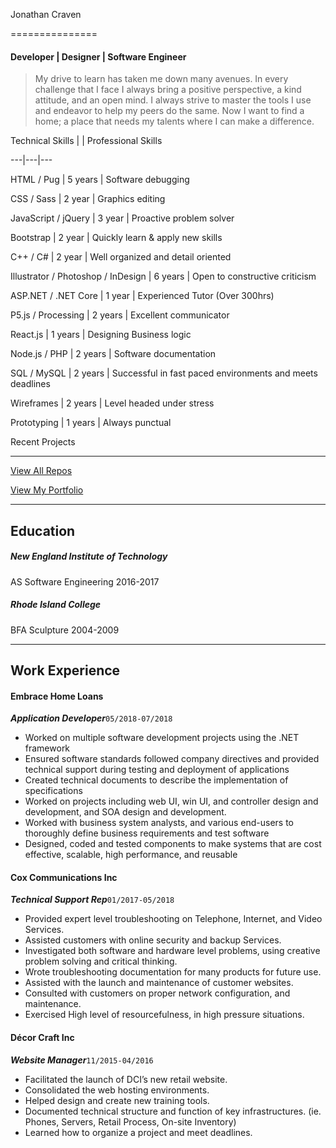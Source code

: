 Jonathan Craven

===============


#### Developer | Designer | Software Engineer

>My drive to learn has taken me down many avenues. In every challenge that I face I always bring a positive perspective, a kind attitude, and an open mind. I always strive to master the tools I use and endeavor to help my peers do the same. Now I want to find a home; a place that needs my talents where I can make a difference.


Technical Skills                    |         | Professional Skills

---|---|---

HTML / Pug                          | 5 years | Software debugging

CSS / Sass                          | 2 year  | Graphics editing

JavaScript / jQuery                 | 3 year  | Proactive problem solver

Bootstrap                           | 2 year  | Quickly learn & apply new skills

C++ / C#                            | 2 year  | Well organized and detail oriented

Illustrator / Photoshop / InDesign  | 6 years | Open to constructive criticism

ASP.NET / .NET Core                 | 1 year  | Experienced Tutor (Over 300hrs)

P5.js / Processing                  | 2 years | Excellent communicator

React.js          		              | 1 years | Designing Business logic

Node.js / PHP                       | 2 years | Software documentation

SQL / MySQL                         | 2 years | Successful in fast paced environments and meets deadlines

Wireframes                          | 2 years | Level headed under stress

Prototyping                         | 1 years | Always punctual

Recent Projects

---

[View All Repos](https://github.com/kravenoff42)

[View My Portfolio](https://www.joncraven.com/portfolio)

---

Education
---

##### New England Institute of Technology
AS Software Engineering
2016-2017

##### Rhode Island College
BFA Sculpture
2004-2009

---

Work Experience
---

#### Embrace Home Loans
**_Application Developer_**`05/2018-07/2018`
-	Worked on multiple software development projects using the .NET framework
-	Ensured software standards followed company directives and provided technical support during testing and deployment of applications
-	Created technical documents to describe the implementation of specifications
-	Worked on projects including web UI, win UI, and controller design and development, and SOA design and development.
-	Worked with business system analysts, and various end-users to thoroughly define business requirements and test software
-	Designed, coded and tested components to make systems that are cost effective, scalable, high performance, and reusable

#### Cox Communications Inc
**_Technical Support Rep_**`01/2017-05/2018`
-	Provided expert level troubleshooting on Telephone, Internet, and Video Services.
-	Assisted customers with online security and backup Services.
-	Investigated both software and hardware level problems, using creative problem solving and critical thinking.
-	Wrote troubleshooting documentation for many products for future use.
-	Assisted with the launch and maintenance of customer websites.
-	Consulted with customers on proper network configuration, and maintenance.
-	Exercised High level of resourcefulness, in high pressure situations.

#### Décor Craft Inc
**_Website Manager_**`11/2015-04/2016`
-	Facilitated the launch of DCI’s new retail website.
-	Consolidated the web hosting environments.
-	Helped design and create new training tools.
-	Documented technical structure and function of key infrastructures. (ie. Phones, Servers, Retail Process, On-site Inventory)
-	Learned how to organize a project and meet deadlines.
